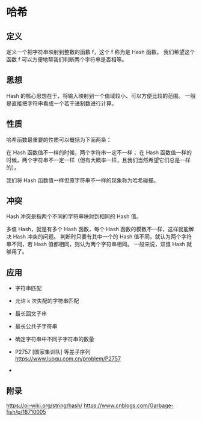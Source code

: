 # 哈希


## 定义

定义一个把字符串映射到整数的函数 f，这个 f 称为是 Hash 函数。
我们希望这个函数 f 可以方便地帮我们判断两个字符串是否相等。


## 思想

Hash 的核心思想在于，将输入映射到一个值域较小、可以方便比较的范围。
一般是直接把字符串看成一个若干进制数进行计算。


## 性质


哈希函数最重要的性质可以概括为下面两条：

在 Hash 函数值不一样的时候，两个字符串一定不一样；
在 Hash 函数值一样的时候，两个字符串不一定一样（但有大概率一样，且我们当然希望它们总是一样的）。

我们将 Hash 函数值一样但原字符串不一样的现象称为哈希碰撞。


## 冲突


Hash 冲突是指两个不同的字符串映射到相同的 Hash 值。

多值 Hash，就是有多个 Hash 函数，每个 Hash 函数的模数不一样，这样就能解决 Hash 冲突的问题。
判断时只要有其中一个的 Hash 值不同，就认为两个字符串不同，若 Hash 值都相同，则认为两个字符串相同。
一般来说，双值 Hash 就够用了。


## 应用

- 字符串匹配
- 允许 k 次失配的字符串匹配
- 最长回文子串
- 最长公共子字符串
- 确定字符串中不同子字符串的数量


- P2757 [国家集训队] 等差子序列 https://www.luogu.com.cn/problem/P2757
- 


## 附录

https://oi-wiki.org/string/hash/
https://www.cnblogs.com/Garbage-fish/p/18710005

